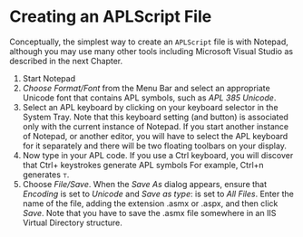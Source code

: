 <h1 class="heading"><span class="name">Creating an APLScript File</span></h1>

Conceptually, the simplest way to create an `APLScript` file is with Notepad, although you may use many other tools including Microsoft Visual Studio as described in the next Chapter.

1. Start Notepad
2. *Choose Format/Font* from the Menu Bar and select an appropriate Unicode font that contains APL symbols, such as *APL 385 Unicode*.
3. Select an APL keyboard by clicking on your keyboard selector in the System Tray. Note that this keyboard setting (and button) is associated only with the current instance of Notepad. If you start another instance of Notepad, or another editor, you will have to select the APL keyboard for it separately and there will be two floating toolbars on your display.
4. Now type in your APL code. If you use a Ctrl keyboard, you will discover that Ctrl+ keystrokes generate APL symbols For example, Ctrl+n generates `⊤`.
5. Choose *File/Save*. When the *Save As* dialog appears, ensure that *Encoding* is set to *Unicode* and *Save as type*: is set to *All Files*. Enter the name of the file, adding the extension .asmx or .aspx, and then click *Save*. Note that you have to save the .asmx file somewhere in an IIS Virtual Directory structure.
